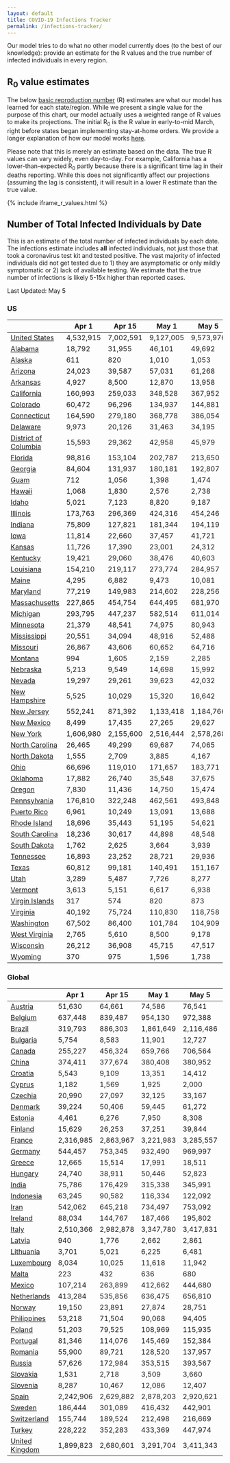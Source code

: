 ```yaml
---
layout: default
title: COVID-19 Infections Tracker
permalink: /infections-tracker/
---
```


Our model tries to do what no other model currently does (to the best of our knowledge): provide an estimate for the R values and the true number of infected individuals in every region.

## R<sub>0</sub> value estimates

The below [basic reproduction number](https://en.wikipedia.org/wiki/Basic_reproduction_number) (R) estimates are what our model has learned for each state/region. While we present a single value for the purpose of this chart, our model actually uses a weighted range of R values to make its projections. The initial R<sub>0</sub> is the R value in early-to-mid March, right before states began implementing stay-at-home orders. We provide a longer explanation of how our model works [here](/model-details).

Please note that this is merely an estimate based on the data. The true R values can vary widely, even day-to-day. For example, California has a lower-than-expected R<sub>0</sub> partly because there is a significant time lag in their deaths reporting. While this does not significantly affect our projections (assuming the lag is consistent), it will result in a lower R estimate than the true value.

{% include iframe_r_values.html %}

## Number of Total Infected Individuals by Date
This is an estimate of the total number of infected individuals by each date. The infections estimate includes **all** infected individuals, not just those that took a coronavirus test kit and tested positive. The vast majority of infected individuals did not get tested due to 1) they are asymptomatic or only mildly symptomatic or 2) lack of available testing. We estimate that the true number of infections is likely 5-15x higher than reported cases.

Last Updated: May 5

### US

|                                |     Apr 1 |    Apr 15 |     May 1 |     May 5 |     May 15 |      Jun 1 |     Jun 15 |      Jul 1 |     Jul 15 |      Aug 1 |
|--------------------------------|-----------|-----------|-----------|-----------|------------|------------|------------|------------|------------|------------|
| [United States](/us)           | 4,532,915 | 7,002,591 | 9,127,005 | 9,573,976 | 10,594,242 | 12,113,159 | 13,301,098 | 14,652,675 | 15,723,189 | 16,823,065 |
| [Alabama](/us-al)              |    18,792 |    31,955 |    46,101 |    49,692 |     59,349 |     77,913 |     93,469 |    109,918 |    122,932 |    137,195 |
| [Alaska](/us-ak)               |       611 |       820 |     1,010 |     1,053 |      1,149 |      1,272 |      1,334 |      1,361 |      1,364 |      1,365 |
| [Arizona](/us-az)              |    24,023 |    39,587 |    57,031 |    61,268 |     71,598 |     91,327 |    110,630 |    132,620 |    150,395 |    170,244 |
| [Arkansas](/us-ar)             |     4,927 |     8,500 |    12,870 |    13,958 |     16,619 |     21,579 |     26,139 |     31,181 |     35,198 |     39,678 |
| [California](/us-ca)           |   160,993 |   259,033 |   348,528 |   367,952 |    412,445 |    477,423 |    531,632 |    605,016 |    671,703 |    747,743 |
| [Colorado](/us-co)             |    60,472 |    96,296 |   134,937 |   144,881 |    172,263 |    228,053 |    274,732 |    322,339 |    358,587 |    396,127 |
| [Connecticut](/us-ct)          |   164,590 |   279,180 |   368,778 |   386,054 |    422,437 |    467,040 |    496,292 |    526,365 |    546,768 |    563,846 |
| [Delaware](/us-de)             |     9,973 |    20,126 |    31,463 |    34,195 |     40,798 |     51,149 |     60,050 |     71,689 |     81,305 |     90,872 |
| [District of Columbia](/us-dc) |    15,593 |    29,362 |    42,958 |    45,979 |     52,898 |     62,713 |     70,228 |     79,017 |     85,528 |     91,320 |
| [Florida](/us-fl)              |    98,816 |   153,104 |   202,787 |   213,650 |    238,761 |    283,831 |    327,211 |    376,734 |    417,131 |    462,603 |
| [Georgia](/us-ga)              |    84,604 |   131,937 |   180,181 |   192,807 |    227,089 |    294,229 |    348,323 |    405,016 |    449,872 |    498,490 |
| [Guam](/us-gu)                 |       712 |     1,056 |     1,398 |     1,474 |      1,644 |      1,871 |      2,013 |      2,118 |      2,171 |      2,212 |
| [Hawaii](/us-hi)               |     1,068 |     1,830 |     2,576 |     2,738 |      3,103 |      3,584 |      3,876 |      4,080 |      4,159 |      4,205 |
| [Idaho](/us-id)                |     5,021 |     7,123 |     8,820 |     9,187 |     10,052 |     11,275 |     11,993 |     12,461 |     12,649 |     12,763 |
| [Illinois](/us-il)             |   173,763 |   296,369 |   424,316 |   454,246 |    525,519 |    635,283 |    729,702 |    856,480 |    964,971 |  1,077,174 |
| [Indiana](/us-in)              |    75,809 |   127,821 |   181,344 |   194,119 |    228,599 |    297,956 |    357,949 |    418,899 |    465,070 |    512,613 |
| [Iowa](/us-ia)                 |    11,814 |    22,660 |    37,457 |    41,721 |     54,171 |     81,811 |    106,567 |    133,248 |    154,617 |    177,956 |
| [Kansas](/us-ks)               |    11,726 |    17,390 |    23,001 |    24,312 |     27,758 |     34,208 |     39,612 |     45,207 |     49,590 |     54,392 |
| [Kentucky](/us-ky)             |    19,421 |    29,060 |    38,476 |    40,603 |     45,560 |     52,873 |     58,770 |     66,114 |     72,452 |     79,545 |
| [Louisiana](/us-la)            |   154,210 |   219,117 |   273,774 |   284,957 |    309,399 |    341,383 |    363,656 |    387,329 |    404,790 |    421,457 |
| [Maine](/us-me)                |     4,295 |     6,882 |     9,473 |    10,081 |     11,566 |     13,823 |     15,278 |     16,390 |     16,972 |     17,437 |
| [Maryland](/us-md)             |    77,219 |   149,983 |   214,602 |   228,256 |    258,966 |    302,096 |    335,998 |    378,340 |    412,979 |    447,701 |
| [Massachusetts](/us-ma)        |   227,865 |   454,754 |   644,495 |   681,970 |    761,750 |    861,035 |    926,911 |    994,978 |  1,041,113 |  1,079,573 |
| [Michigan](/us-mi)             |   293,795 |   447,237 |   582,514 |   611,014 |    674,466 |    760,486 |    823,390 |    894,260 |    947,878 |    998,872 |
| [Minnesota](/us-mn)            |    21,379 |    48,541 |    74,975 |    80,943 |     96,629 |    127,384 |    154,210 |    182,463 |    204,912 |    229,361 |
| [Mississippi](/us-ms)          |    20,551 |    34,094 |    48,916 |    52,488 |     61,188 |     77,997 |     94,856 |    114,027 |    129,264 |    145,824 |
| [Missouri](/us-mo)             |    26,867 |    43,606 |    60,652 |    64,716 |     75,657 |     97,533 |    116,914 |    137,732 |    154,578 |    173,387 |
| [Montana](/us-mt)              |       994 |     1,605 |     2,159 |     2,285 |      2,590 |      3,050 |      3,347 |      3,578 |      3,703 |      3,806 |
| [Nebraska](/us-ne)             |     5,213 |     9,549 |    14,698 |    15,992 |     19,492 |     26,208 |     31,918 |     37,914 |     42,579 |     47,622 |
| [Nevada](/us-nv)               |    19,297 |    29,261 |    39,623 |    42,032 |     47,715 |     56,220 |     63,092 |     71,536 |     78,673 |     86,464 |
| [New Hampshire](/us-nh)        |     5,525 |    10,029 |    15,320 |    16,642 |     19,935 |     26,548 |     33,444 |     41,491 |     48,033 |     55,313 |
| [New Jersey](/us-nj)           |   552,241 |   871,392 | 1,133,418 | 1,184,766 |  1,292,958 |  1,424,176 |  1,508,716 |  1,595,114 |  1,652,989 |  1,700,349 |
| [New Mexico](/us-nm)           |     8,499 |    17,435 |    27,265 |    29,627 |     35,360 |     44,511 |     52,683 |     64,000 |     74,147 |     85,354 |
| [New York](/us-ny)             | 1,606,980 | 2,155,600 | 2,516,444 | 2,578,268 |  2,699,124 |  2,828,335 |  2,900,923 |  2,966,505 |  3,008,426 |  3,043,300 |
| [North Carolina](/us-nc)       |    26,465 |    49,299 |    69,687 |    74,065 |     84,032 |     98,355 |    109,833 |    124,345 |    136,968 |    151,112 |
| [North Dakota](/us-nd)         |     1,555 |     2,709 |     3,885 |     4,167 |      4,876 |      6,034 |      6,871 |      7,634 |      8,141 |      8,627 |
| [Ohio](/us-oh)                 |    66,696 |   119,010 |   171,657 |   183,771 |    212,463 |    256,563 |    294,685 |    346,503 |    392,666 |    443,604 |
| [Oklahoma](/us-ok)             |    17,882 |    26,740 |    35,548 |    37,675 |     43,182 |     52,964 |     60,717 |     68,590 |     74,593 |     81,018 |
| [Oregon](/us-or)               |     7,830 |    11,436 |    14,750 |    15,474 |     17,128 |     19,484 |     21,297 |     23,430 |     25,222 |     27,231 |
| [Pennsylvania](/us-pa)         |   176,810 |   322,248 |   462,561 |   493,848 |    566,351 |    673,268 |    762,422 |    880,444 |    979,956 |  1,081,022 |
| [Puerto Rico](/us-pr)          |     6,961 |    10,249 |    13,091 |    13,688 |     15,016 |     16,808 |     18,076 |     19,398 |     20,406 |     21,474 |
| [Rhode Island](/us-ri)         |    18,696 |    35,443 |    51,195 |    54,621 |     62,383 |     73,145 |     81,007 |     89,498 |     95,713 |    101,585 |
| [South Carolina](/us-sc)       |    18,236 |    30,617 |    44,898 |    48,548 |     58,833 |     81,226 |    102,153 |    125,071 |    143,976 |    165,393 |
| [South Dakota](/us-sd)         |     1,762 |     2,625 |     3,664 |     3,939 |      4,688 |      6,135 |      7,351 |      8,639 |      9,668 |     10,820 |
| [Tennessee](/us-tn)            |    16,893 |    23,252 |    28,721 |    29,936 |     32,869 |     37,299 |     40,198 |     42,505 |     43,811 |     44,895 |
| [Texas](/us-tx)                |    60,812 |    99,181 |   140,491 |   151,167 |    180,741 |    242,346 |    296,699 |    356,555 |    406,543 |    464,256 |
| [Utah](/us-ut)                 |     3,289 |     5,487 |     7,726 |     8,277 |      9,723 |     12,371 |     14,529 |     16,774 |     18,539 |     20,494 |
| [Vermont](/us-vt)              |     3,613 |     5,151 |     6,617 |     6,938 |      7,659 |      8,627 |      9,262 |      9,806 |     10,133 |     10,419 |
| [Virgin Islands](/us-vi)       |       317 |       574 |       820 |       873 |        990 |      1,142 |      1,229 |      1,279 |      1,290 |      1,293 |
| [Virginia](/us-va)             |    40,192 |    75,724 |   110,830 |   118,758 |    137,359 |    165,628 |    190,049 |    223,682 |    254,000 |    287,735 |
| [Washington](/us-wa)           |    67,502 |    86,400 |   101,784 |   104,909 |    111,755 |    120,847 |    127,394 |    134,790 |    140,831 |    147,369 |
| [West Virginia](/us-wv)        |     2,765 |     5,610 |     8,500 |     9,178 |     10,963 |     14,301 |     17,112 |     20,054 |     22,359 |     24,891 |
| [Wisconsin](/us-wi)            |    26,212 |    36,908 |    45,715 |    47,517 |     51,470 |     56,675 |     60,247 |     63,846 |     66,516 |     69,290 |
| [Wyoming](/us-wy)              |       370 |       975 |     1,596 |     1,738 |      2,071 |      2,528 |      2,783 |      2,934 |      2,969 |      2,979 |

### Global

|                                   |     Apr 1 |    Apr 15 |     May 1 |     May 5 |    May 15 |     Jun 1 |    Jun 15 |     Jul 1 |    Jul 15 |     Aug 1 |
|-----------------------------------|-----------|-----------|-----------|-----------|-----------|-----------|-----------|-----------|-----------|-----------|
| [Austria](/austria)               |    51,630 |    64,661 |    74,586 |    76,541 |    80,754 |    86,940 |    91,172 |    94,758 |    97,028 |    99,147 |
| [Belgium](/belgium)               |   637,448 |   839,487 |   954,130 |   972,388 | 1,007,206 | 1,050,317 | 1,077,512 | 1,100,249 | 1,114,439 | 1,126,867 |
| [Brazil](/brazil)                 |   319,793 |   886,303 | 1,861,649 | 2,116,486 | 2,751,658 | 3,827,134 | 4,731,336 | 5,814,018 | 6,820,249 | 8,121,436 |
| [Bulgaria](/bulgaria)             |     5,754 |     8,583 |    11,901 |    12,727 |    14,770 |    18,786 |    22,861 |    27,659 |    31,698 |    36,435 |
| [Canada](/canada)                 |   255,227 |   456,324 |   659,766 |   706,564 |   817,377 |   987,748 | 1,113,006 | 1,241,179 | 1,341,593 | 1,450,498 |
| [China](/china)                   |   374,411 |   377,674 |   380,408 |   380,952 |   382,082 |   383,272 |   383,621 |   383,728 |   383,754 |   383,763 |
| [Croatia](/croatia)               |     5,543 |     9,109 |    13,351 |    14,412 |    17,042 |    22,210 |    27,416 |    33,502 |    38,566 |    44,420 |
| [Cyprus](/cyprus)                 |     1,182 |     1,569 |     1,925 |     2,000 |     2,167 |     2,390 |     2,504 |     2,553 |     2,560 |     2,562 |
| [Czechia](/czechia)               |    20,990 |    27,097 |    32,125 |    33,167 |    35,458 |    38,680 |    40,524 |    41,573 |    41,901 |    42,055 |
| [Denmark](/denmark)               |    39,224 |    50,406 |    59,445 |    61,272 |    65,258 |    71,280 |    75,606 |    79,530 |    82,197 |    84,819 |
| [Estonia](/estonia)               |     4,461 |     6,276 |     7,950 |     8,308 |     9,099 |    10,203 |    10,814 |    11,137 |    11,217 |    11,251 |
| [Finland](/finland)               |    15,629 |    26,253 |    37,251 |    39,844 |    46,104 |    58,082 |    70,115 |    84,132 |    95,708 |   108,916 |
| [France](/france)                 | 2,316,985 | 2,863,967 | 3,221,983 | 3,285,557 | 3,415,480 | 3,602,629 | 3,747,567 | 3,890,113 | 3,992,336 | 4,093,398 |
| [Germany](/germany)               |   544,457 |   753,345 |   932,490 |   969,997 | 1,054,141 | 1,196,163 | 1,323,856 | 1,465,700 | 1,580,341 | 1,708,894 |
| [Greece](/greece)                 |    12,665 |    15,514 |    17,991 |    18,511 |    19,658 |    21,337 |    22,402 |    23,167 |    23,560 |    23,874 |
| [Hungary](/hungary)               |    24,740 |    38,911 |    50,446 |    52,823 |    58,141 |    67,094 |    75,106 |    83,993 |    91,187 |    99,330 |
| [India](/india)                   |    75,786 |   176,429 |   315,338 |   345,991 |   415,820 |   517,054 |   588,259 |   659,662 |   715,611 |   777,652 |
| [Indonesia](/indonesia)           |    63,245 |    90,582 |   116,334 |   122,092 |   135,505 |   155,474 |   169,492 |   182,981 |   192,985 |   203,524 |
| [Iran](/iran)                     |   542,062 |   645,218 |   734,497 |   753,092 |   794,255 |   849,742 |   884,539 |   914,945 |   935,432 |   954,712 |
| [Ireland](/ireland)               |    88,034 |   144,767 |   187,466 |   195,802 |   213,871 |   242,657 |   266,876 |   291,327 |   308,832 |   325,955 |
| [Italy](/italy)                   | 2,510,366 | 2,982,878 | 3,347,780 | 3,417,831 | 3,565,427 | 3,783,846 | 3,951,857 | 4,118,487 | 4,240,792 | 4,365,098 |
| [Latvia](/latvia)                 |       940 |     1,776 |     2,662 |     2,861 |     3,311 |     3,991 |     4,428 |     4,738 |     4,868 |     4,945 |
| [Lithuania](/lithuania)           |     3,701 |     5,021 |     6,225 |     6,481 |     7,050 |     7,859 |     8,332 |     8,612 |     8,709 |     8,762 |
| [Luxembourg](/luxembourg)         |     8,034 |    10,025 |    11,618 |    11,942 |    12,647 |    13,644 |    14,235 |    14,602 |    14,751 |    14,842 |
| [Malta](/malta)                   |       223 |       432 |       636 |       680 |       779 |       913 |       986 |     1,023 |     1,028 |     1,029 |
| [Mexico](/mexico)                 |   107,214 |   263,899 |   412,662 |   444,680 |   517,710 |   623,840 |   698,532 |   773,300 |   831,529 |   895,413 |
| [Netherlands](/netherlands)       |   413,284 |   535,856 |   636,475 |   656,810 |   701,237 |   771,611 |   829,409 |   888,572 |   932,722 |   978,231 |
| [Norway](/norway)                 |    19,150 |    23,891 |    27,874 |    28,751 |    30,756 |    33,560 |    35,287 |    36,614 |    37,376 |    38,031 |
| [Philippines](/philippines)       |    53,218 |    71,504 |    90,068 |    94,405 |   104,788 |   121,050 |   133,181 |   145,687 |   155,674 |   166,899 |
| [Poland](/poland)                 |    51,203 |    79,525 |   108,969 |   115,935 |   132,812 |   165,603 |   199,490 |   239,908 |   274,176 |   314,477 |
| [Portugal](/portugal)             |    81,346 |   114,076 |   145,469 |   152,384 |   168,165 |   194,073 |   214,683 |   235,271 |   250,451 |   266,254 |
| [Romania](/romania)               |    55,900 |    89,721 |   128,520 |   137,957 |   160,841 |   203,406 |   243,146 |   287,658 |   323,567 |   363,869 |
| [Russia](/russia)                 |    57,626 |   172,984 |   353,515 |   393,567 |   482,817 |   606,556 |   689,587 |   769,704 |   830,281 |   895,227 |
| [Slovakia](/slovakia)             |     1,531 |     2,718 |     3,509 |     3,660 |     3,986 |     4,446 |     4,730 |     4,929 |     5,016 |     5,075 |
| [Slovenia](/slovenia)             |     8,287 |    10,467 |    12,086 |    12,407 |    13,101 |    14,089 |    14,702 |    15,132 |    15,350 |    15,524 |
| [Spain](/spain)                   | 2,242,906 | 2,629,882 | 2,878,203 | 2,920,621 | 3,004,233 | 3,113,158 | 3,185,197 | 3,249,431 | 3,292,920 | 3,334,370 |
| [Sweden](/sweden)                 |   186,444 |   301,089 |   416,432 |   442,901 |   505,483 |   601,395 |   671,271 |   740,844 |   789,852 |   834,900 |
| [Switzerland](/switzerland)       |   155,744 |   189,524 |   212,498 |   216,669 |   225,261 |   237,282 |   245,599 |   253,121 |   258,313 |   263,447 |
| [Turkey](/turkey)                 |   228,222 |   352,283 |   433,369 |   447,974 |   478,232 |   515,183 |   535,907 |   551,289 |   559,851 |   566,877 |
| [United Kingdom](/united-kingdom) | 1,899,823 | 2,680,601 | 3,291,704 | 3,411,343 | 3,668,143 | 4,067,224 | 4,395,628 | 4,727,354 | 4,967,868 | 5,206,620 |
